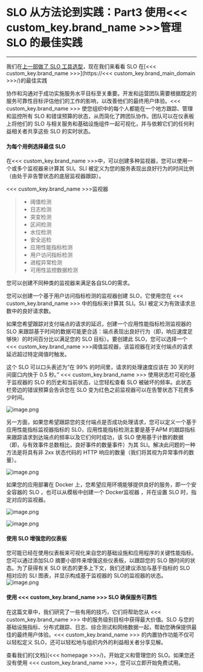 # SLO 从方法论到实践：Part3 使用<<< custom_key.brand_name >>>管理SLO 的最佳实践

---

我们在[上一部做了 SLO 工具选型](slo-part2.md)，现在我们来看看 SLO 在[<<< custom_key.brand_name >>>](https://<<< custom_key.brand_main_domain >>>/)的最佳实践

协作和沟通对于成功实施服务水平目标至关重要。开发和运营团队需要根据既定的服务可靠性目标评估他们的工作的影响，以改善他们的最终用户体验。<<< custom_key.brand_name >>> 使您组织中的每个人都能在一个地方跟踪、管理和监控所有  SLO 和错误预算的状态，从而简化了跨团队协作。团队可以在仪表板上将他们的 SLO 与相关服务和基础设施组件一起可视化，并与依赖它们的任何利益相关者共享这些 SLO 的实时状态。

#### 为每个用例选择最佳 SLO

在<<< custom_key.brand_name >>>中，可以创建多种监视器，您可以使用一个或多个监视器来计算其 SLI。SLI 被定义为您的服务表现出良好行为的时间比例（由处于非告警状态的底层监视器跟踪）。

<<< custom_key.brand_name >>>监视器
> - 阈值检测
> - 日志检测
> - 突变检测
> - 区间检测
> - 水位检测
> - 安全巡检
> - 应用性能指标检测
> - 用户访问指标检测
> - 进程异常检测
> - 可用性监控数据检测

您可以创建不同种类的监视器来满足各自SLO的需求。

您可以创建一个基于用户访问指标检测的监视器创建 SLO，它使用您在 <<< custom_key.brand_name >>> 中的指标来计算其 SLI。SLI 被定义为有效请求总数中的良好请求数。

如果您希望跟踪对支付端点的请求的延迟，创建一个应用性能指标检测监视器的 SLO 来跟踪基于时间的数据可能更合适：端点表现出良好行为（即，响应速度足够快）的时间百分比以满足您的 SLO 目标）。要创建此 SLO，您可以选择一个 <<< custom_key.brand_name >>>阈值监视器，该监视器在对支付端点的请求延迟超过特定阈值时触发。

这个 SLO 可以口头表述为“在 99% 的时间里，请求的处理速度应该在 30 天的时间窗口内快于 0.5 秒。” <<< custom_key.brand_name >>> 使用状态栏可视化基于监视器的 SLO 的历史和当前状态，让您轻松查看 SLO 被破坏的频率。此状态栏旁边的错误预算会告诉您在 SLO 变为红色之前监视器可以在告警状态下花费多少时间。

![image.png](../images/slo-part3-1.png)

另一方面，如果您希望跟踪您的支付端点是否成功处理请求，您可以定义一个基于应用性能指标监视器指标的 SLO，应用性能指标检测主要是基于APM 的跟踪指标来跟踪请求到达端点的频率以及它们何时成功，该 SLO 使用基于计数的数据（即，与有效事件总数相比，良好事件的数量事件）为其 SLI。解决此问题的一种方法是将具有非 2xx 状态代码的 HTTP 响应的数量（我们将其视为异常事件的数量）。

![image.png](../images/slo-part3-2.png)

如果您的应用部署在 Docker 上，您希望应用环境能够提供良好的服务，即一个安全容器的 SLO ，也可以从模板中创建一个 Docker监视器 ，并在设置 SLO 时，指定对应的监视器。

![image.png](../images/slo-part3-3.png)

![image.png](../images/slo-part3-4.png)

#### 使用 SLO 增强您的仪表板

您可能已经在使用仪表板来可视化来自您的基础设施和应用程序的关键性能指标。您可以通过添加SLO 摘要小部件来增强这些仪表板，以跟踪您的 SLO 随时间的状态。为了获得有关 SLO 状态的更多上下文，我们还建议添加与基于指标的 SLO 相对应的 SLI 图表，并显示构成基于监视器的 SLO的监视器的状态。
![image.png](../images/slo-part3-5.png)

#### 使用 <<< custom_key.brand_name >>> SLO 确保服务可靠性
在这篇文章中，我们研究了一些有用的技巧，它们将帮助您从 <<< custom_key.brand_name >>> 中的服务级别目标中获得最大价值。SLO 与您的基础设施指标、分布式跟踪、日志、综合测试和网络数据一起，帮助您确保提供最佳的最终用户体验。<<< custom_key.brand_name >>> 的内置协作功能不仅可以轻松定义 SLO，还可以轻松地与组织内外的利益相关者分享见解。

查看我们的[文档](<<< homepage >>>/)，开始定义和管理您的 SLO。如果您还没有使用 <<< custom_key.brand_name >>>，您可以立即开始免费试用。
